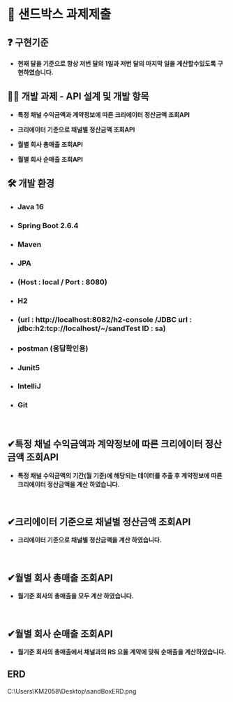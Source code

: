 # 🙌 샌드박스 과제제출 

## ❓   구현기준
- **현재 달을 기준으로 항상 저번 달의 1일과 저번 달의 마지막 일을 계산할수있도록 구현하였습니다.**

## 🙋‍♀️ 개발 과제 - API 설계 및 개발 항목  

- **특정 채널 수익금액과 계약정보에 따른 크리에이터 정산금액 조회API**

- **크리에이터 기준으로 채널별 정산금액 조회API**

- **월별 회사 총매출 조회API**

- **월별 회사 순매출 조회API**
## 🛠 개발 환경   

- ### Java 16   
- ### Spring Boot 2.6.4  
- ### Maven
- ### JPA  
- ### (Host : local / Port : 8080)  
- ### H2
- ### (url : http://localhost:8082/h2-console /JDBC url : jdbc:h2:tcp://localhost/~/sandTest ID : sa)
- ### postman (응답확인용)
- ### Junit5
- ### IntelliJ
- ### Git


<br>   

## ✔특정 채널 수익금액과 계약정보에 따른 크리에이터 정산금액 조회API
- **특정 채널 수익금액의 기간(월 기준)에 해당되는 데이터를 추출 후 계약정보에 따른 크리에이터 정산금액을 계산 하였습니다.** 
 

<br>   
   
## ✔크리에이터 기준으로 채널별 정산금액 조회API

- **크리에이터 기준으로 채널별 정산금액을 계산 하였습니다.** 
   
<br>   

## ✔월별 회사 총매출 조회API

- **월기준 회사의 총매출을 모두 계산 하였습니다.** 

<br>   

## ✔월별 회사 순매출 조회API

- **월기준 회사의 총매출에서 채널과의 RS 요율 계약에 맞춰 순매출을 계산하였습니다.** 

## ERD
C:\Users\KM2058\Desktop\sandBoxERD.png


   

